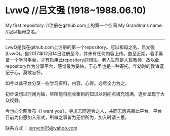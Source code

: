 # LvwQ		//吕文强 (1918~1988.06.10)
My first repository.	//注册在github.com上的第一个空间
My Grandma's name.		//冠以祖母之名。

-----------------------------------------------------------

LvwQ是我在github.com上注册的第一个repository。冠以祖母之名，吕文强(LvwQ)。自2017年12月14日注册至今，并未有任何内容上传。直至近期，着手筹备一个学习平台，才有启用此repository的想法。老人生前是人民教师，故以此repository作为分享平台，感觉最为妥帖。于心里也是一种寄托。年幼时的教诲谨记于心，莫敢忘怀。

如今以此平台分享一些学习资料，内容，心得。必尽全力为之。

初步设想以时间为轴，尽所能将能收集到的知识以时间点填充饱满，逐步呈现于大众视野。

今也向全网发布《I want you》，寻求志同道合之人，共同志愿完善此平台。平台目前为自愿加入形式，所做之事皆为无偿所为，加入时请三思。

联系方式： jerrychi05@yahoo.com